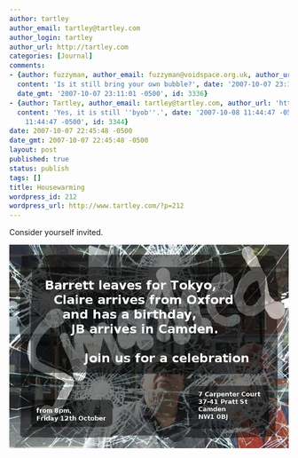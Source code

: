 ```yaml
---
author: tartley
author_email: tartley@tartley.com
author_login: tartley
author_url: http://tartley.com
categories: [Journal]
comments:
- {author: fuzzyman, author_email: fuzzyman@voidspace.org.uk, author_url: 'http://www.voidspace.org.uk/index2.shtml',
  content: 'Is it still bring your own bubble?', date: '2007-10-07 23:11:01 -0500',
  date_gmt: '2007-10-07 23:11:01 -0500', id: 3336}
- {author: Tartley, author_email: tartley@tartley.com, author_url: 'http://tartley.com',
  content: 'Yes, it is still ''byob''.', date: '2007-10-08 11:44:47 -0500', date_gmt: '2007-10-08
    11:44:47 -0500', id: 3344}
date: 2007-10-07 22:45:48 -0500
date_gmt: 2007-10-07 22:45:48 -0500
layout: post
published: true
status: publish
tags: []
title: Housewarming
wordpress_id: 212
wordpress_url: http://www.tartley.com/?p=212
---
```


Consider yourself invited.

![2007-10-12-camden.jpg](/assets/2007/10/2007-10-12-camden.jpg)
